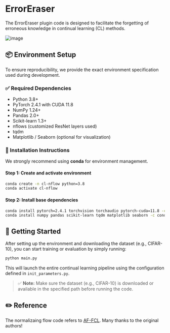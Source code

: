# ErrorEraser
 The ErrorEraser plugin code is designed to facilitate the forgetting of erroneous knowledge in continual learning (CL) methods. 

 ![image](https://github.com/user-attachments/assets/6d770e83-5dd6-47b5-8427-1d42f051dd9b)


## 📦 Environment Setup

To ensure reproducibility, we provide the exact environment specification used during development.

### ✅ Required Dependencies

- Python 3.8+
- PyTorch 2.4.1 with CUDA 11.8
- NumPy 1.24+
- Pandas 2.0+
- Scikit-learn 1.3+
- nflows (customized ResNet layers used)
- tqdm
- Matplotlib / Seaborn (optional for visualization)

### 🔧 Installation Instructions

We strongly recommend using **conda** for environment management.

#### Step 1: Create and activate environment

```bash
conda create -n cl-nflow python=3.8
conda activate cl-nflow
```

#### Step 2: Install base dependencies

```bash
conda install pytorch=2.4.1 torchvision torchaudio pytorch-cuda=11.8 -c pytorch -c nvidia
conda install numpy pandas scikit-learn tqdm matplotlib seaborn -c conda-forge
```
## 🚀 Getting Started

After setting up the environment and downloading the dataset (e.g., CIFAR-10), you can start training or evaluation by simply running:

```bash
python main.py
````
This will launch the entire continual learning pipeline using the configuration defined in `init_parameters.py`.

> ✅ **Note:** Make sure the dataset (e.g., CIFAR-10) is downloaded or available in the specified path before running the code.


## ✏️ Reference
The normalizaing flow code refers to [AF-FCL](https://github.com/zaocan666/AF-FCL).
Many thanks to the original authors!
